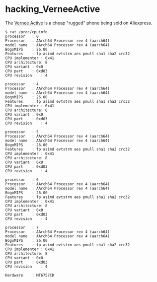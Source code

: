 # hacking_VerneeActive

The [Vernee Active](http://archive.is/seo8B) is a cheap "rugged" phone being sold on Aliexpress.



	$ cat /proc/cpuinfo                                                 
	processor	: 0
	Processor	: AArch64 Processor rev 4 (aarch64)
	model name	: AArch64 Processor rev 4 (aarch64)
	BogoMIPS	: 26.00
	Features	: fp asimd evtstrm aes pmull sha1 sha2 crc32
	CPU implementer	: 0x41
	CPU architecture: 8
	CPU variant	: 0x0
	CPU part	: 0xd03
	CPU revision	: 4

	processor	: 4
	Processor	: AArch64 Processor rev 4 (aarch64)
	model name	: AArch64 Processor rev 4 (aarch64)
	BogoMIPS	: 26.00
	Features	: fp asimd evtstrm aes pmull sha1 sha2 crc32
	CPU implementer	: 0x41
	CPU architecture: 8
	CPU variant	: 0x0
	CPU part	: 0xd03
	CPU revision	: 4

	processor	: 5
	Processor	: AArch64 Processor rev 4 (aarch64)
	model name	: AArch64 Processor rev 4 (aarch64)
	BogoMIPS	: 26.00
	Features	: fp asimd evtstrm aes pmull sha1 sha2 crc32
	CPU implementer	: 0x41
	CPU architecture: 8
	CPU variant	: 0x0
	CPU part	: 0xd03
	CPU revision	: 4

	processor	: 6
	Processor	: AArch64 Processor rev 4 (aarch64)
	model name	: AArch64 Processor rev 4 (aarch64)
	BogoMIPS	: 26.00
	Features	: fp asimd evtstrm aes pmull sha1 sha2 crc32
	CPU implementer	: 0x41
	CPU architecture: 8
	CPU variant	: 0x0
	CPU part	: 0xd03
	CPU revision	: 4

	processor	: 7
	Processor	: AArch64 Processor rev 4 (aarch64)
	model name	: AArch64 Processor rev 4 (aarch64)
	BogoMIPS	: 26.00
	Features	: fp asimd evtstrm aes pmull sha1 sha2 crc32
	CPU implementer	: 0x41
	CPU architecture: 8
	CPU variant	: 0x0
	CPU part	: 0xd03
	CPU revision	: 4

	Hardware	: MT6757CD
